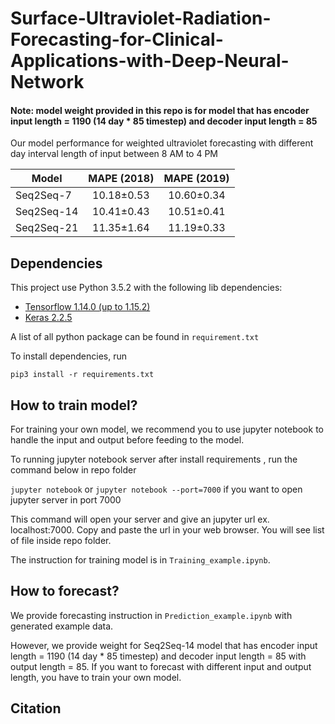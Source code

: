 # Surface-Ultraviolet-Radiation-Forecasting-for-Clinical-Applications-with-Deep-Neural-Network


#### Note: model weight provided in this repo is for model that has encoder input length = 1190 (14 day * 85 timestep) and decoder input length = 85

Our model performance for weighted ultraviolet forecasting with different day interval length of input between 8 AM to 4 PM

| Model   | MAPE (2018) |  MAPE (2019) |
| ------------- |:-------------:|:-------------:|
| Seq2Seq-7  | 10.18±0.53 | 10.60±0.34 |
| Seq2Seq-14  | 10.41±0.43 | 10.51±0.41 |
| Seq2Seq-21  |  11.35±1.64 | 11.19±0.33 |

## Dependencies

This project use Python 3.5.2 with the following lib dependencies:

* [Tensorflow 1.14.0 (up to 1.15.2)](https://www.tensorflow.org/)
* [Keras 2.2.5](https://keras.io/)

A list of all python package can be found in `requirement.txt`

To install dependencies, run

`pip3 install -r requirements.txt`

## How to train model?

For training your own model, we recommend you to use jupyter notebook to handle the input and output before feeding to the model. 

To running jupyter notebook server after install requirements , run the command below in repo folder

`jupyter notebook` or `jupyter notebook --port=7000` if you want to open jupyter server in port 7000 

This command will open your server and give an jupyter url ex. localhost:7000. Copy and paste the url in your web browser. You will see list of file inside repo folder.

The instruction for training model is in `Training_example.ipynb`.


## How to forecast?

We provide forecasting instruction in `Prediction_example.ipynb` with generated example data.

 However, we provide weight for Seq2Seq-14 model that has encoder input length = 1190 (14 day * 85 timestep) and decoder input length = 85 with output length = 85. If you want to forecast with different input and output length, you have to train your own model.

## Citation
